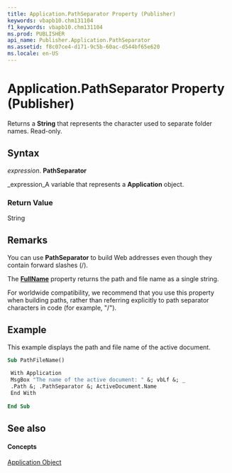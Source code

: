 ```yaml
---
title: Application.PathSeparator Property (Publisher)
keywords: vbapb10.chm131104
f1_keywords: vbapb10.chm131104
ms.prod: PUBLISHER
api_name: Publisher.Application.PathSeparator
ms.assetid: f8c07ce4-d171-9c5b-60ac-d544bf65e620
ms.locale: en-US
---
```



# Application.PathSeparator Property (Publisher)

Returns a  **String** that represents the character used to separate folder names. Read-only.


## Syntax

 _expression_. **PathSeparator**

 _expression_A variable that represents a  **Application** object.


### Return Value

String


## Remarks

You can use  **PathSeparator** to build Web addresses even though they contain forward slashes (/).

The  **[FullName](document.fullname-property-publisher.md)** property returns the path and file name as a single string.

For worldwide compatibility, we recommend that you use this property when building paths, rather than referring explicitly to path separator characters in code (for example, "/").


## Example

This example displays the path and file name of the active document.


```vb
Sub PathFileName() 
 
 With Application 
 MsgBox "The name of the active document: " &; vbLf &; _ 
 .Path &; .PathSeparator &; ActiveDocument.Name 
 End With 
 
End Sub
```


## See also


#### Concepts


 [Application Object](application-object-publisher.md)

